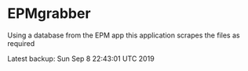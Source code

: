 # EPMgrabber
Using a database from the EPM app this application scrapes the files as required


Latest backup: Sun Sep 8 22:43:01 UTC 2019
